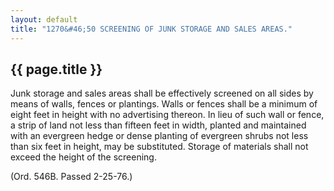 ---
layout: default 
title: "1270&#46;50 SCREENING OF JUNK STORAGE AND SALES AREAS."---

{{ page.title }}
----------------

Junk storage and sales areas shall be effectively screened on all sides
by means of walls, fences or plantings. Walls or fences shall be a
minimum of eight feet in height with no advertising thereon. In lieu of
such wall or fence, a strip of land not less than fifteen feet in width,
planted and maintained with an evergreen hedge or dense planting of
evergreen shrubs not less than six feet in height, may be substituted.
Storage of materials shall not exceed the height of the screening.

(Ord. 546B. Passed 2-25-76.)
